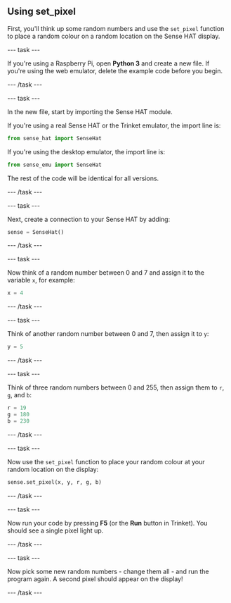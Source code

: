 ## Using set_pixel

First, you'll think up some random numbers and use the `set_pixel` function to place a random colour on a random location on the Sense HAT display.

--- task ---

If you're using a Raspberry Pi, open **Python 3** and create a new file. If you're using the web emulator, delete the example code before you begin.

--- /task ---

--- task ---

In the new file, start by importing the Sense HAT module.

If you're using a real Sense HAT or the Trinket emulator, the import line is:

```python
from sense_hat import SenseHat
```

If you're using the desktop emulator, the import line is:

```python
from sense_emu import SenseHat
```

The rest of the code will be identical for all versions.

--- /task ---

--- task ---

Next, create a connection to your Sense HAT by adding:

```python
sense = SenseHat()
```

--- /task ---

--- task ---

Now think of a random number between 0 and 7 and assign it to the variable `x`, for example:

```python
x = 4
```

--- /task ---

--- task ---

Think of another random number between 0 and 7, then assign it to `y`:

```python
y = 5
```

--- /task ---

--- task ---

Think of three random numbers between 0 and 255, then assign them to `r`, `g`, and `b`:

```python
r = 19
g = 180
b = 230
```

--- /task ---

--- task ---

Now use the `set_pixel` function to place your random colour at your random location on the display:

```python
sense.set_pixel(x, y, r, g, b)
```

--- /task ---

--- task ---

Now run your code by pressing **F5** (or the **Run** button in Trinket). You should see a single pixel light up.

--- /task ---

--- task ---

Now pick some new random numbers - change them all - and run the program again. A second pixel should appear on the display!

--- /task ---
